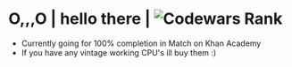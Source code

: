 # O,,,O | hello there | ![Codewars Rank](https://www.codewars.com/users/MorganGarciaBrown/badges/large)

- Currently going for 100% completion in Match on Khan Academy
- If you have any vintage working CPU's ill buy them :) 
